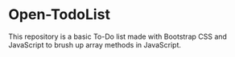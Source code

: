 # Open-TodoList
This repository is a basic To-Do list made with Bootstrap CSS and JavaScript to brush up array methods in JavaScript.